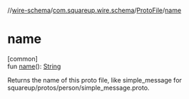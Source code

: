 //[wire-schema](../../../index.md)/[com.squareup.wire.schema](../index.md)/[ProtoFile](index.md)/[name](name.md)

# name

[common]\
fun [name](name.md)(): [String](https://kotlinlang.org/api/latest/jvm/stdlib/kotlin/-string/index.html)

Returns the name of this proto file, like simple_message for squareup/protos/person/simple_message.proto.

